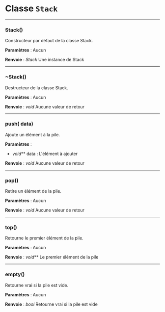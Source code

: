 # Classe `Stack`

---

### Stack()
Constructeur par défaut de la classe Stack.

**Paramètres** : Aucun

**Renvoie** :  *Stack*  Une instance de Stack

---

### ~Stack()
Destructeur de la classe Stack.

**Paramètres** : Aucun

**Renvoie** :  *void*  Aucune valeur de retour

---

### push( data)
Ajoute un élément à la pile.

**Paramètres** :
- *void***  data : L'élément à ajouter

**Renvoie** :  *void*  Aucune valeur de retour

---

### pop()
Retire un élément de la pile.

**Paramètres** : Aucun

**Renvoie** :  *void*  Aucune valeur de retour

---

### top()
Retourne le premier élément de la pile.

**Paramètres** : Aucun

**Renvoie** :  *void***  Le premier élément de la pile

---

### empty()
Retourne vrai si la pile est vide.

**Paramètres** : Aucun

**Renvoie** :  *bool*  Retourne vrai si la pile est vide
